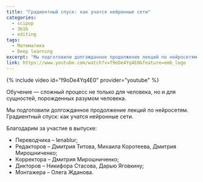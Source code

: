 ```yaml
---
title: "Градиентный спуск: как учатся нейронные сети"
categories:
  - scipop
  - 3b1b
  - editing
tags:
  - Математика
  - Deep learning
excerpt: "Мы подготовили долгожданное продолжение лекций по нейросетям. Обучение сложный процесс не только для человека, но и для сущностей, порожденных разумом человека."
link: https://www.youtube.com/watch?v=f9oDe4Yq4E0&feature=emb_logo
---
```



{% include video id="f9oDe4Yq4E0" provider="youtube" %}

Обучение — сложный процесс не только для человека, но и для сущностей, порожденных разумом человека.

Мы подготовили долгожданное продолжение лекций по нейросетям. Градиентный спуск: как учатся нейронные сети.

Благодарим за участие в выпуске:
* Переводчика – lenablur;
* Редакторов – Дмитрия Титова, Михаила Коротеева, Дмитрия Мирошниченко;
* Корректора – Дмитрия Мирошниченко;
* Дикторов – Никифора Стасова, Дарью Яговкину;
* Монтажера – Олега Жданова.